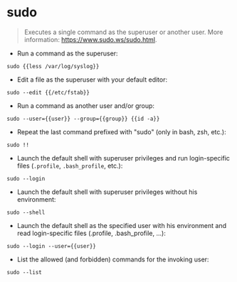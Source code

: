 # sudo

> Executes a single command as the superuser or another user.
> More information: <https://www.sudo.ws/sudo.html>.

- Run a command as the superuser:

`sudo {{less /var/log/syslog}}`

- Edit a file as the superuser with your default editor:

`sudo --edit {{/etc/fstab}}`

- Run a command as another user and/or group:

`sudo --user={{user}} --group={{group}} {{id -a}}`

- Repeat the last command prefixed with "sudo" (only in bash, zsh, etc.):

`sudo !!`

- Launch the default shell with superuser privileges and run login-specific files (`.profile`, `.bash_profile`, etc.):

`sudo --login`

- Launch the default shell with superuser privileges without his environment:

`sudo --shell`

- Launch the default shell as the specified user with his environment and read login-specific files (.profile, .bash_profile, ...):

`sudo --login --user={{user}}`

- List the allowed (and forbidden) commands for the invoking user:

`sudo --list`

